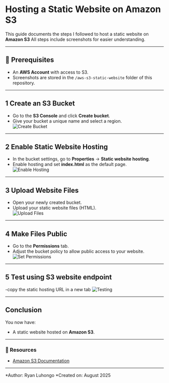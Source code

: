 
#  Hosting a Static Website on Amazon S3 

This guide documents the steps I followed to host a static website on **Amazon S3**
All steps include screenshots for easier understanding.

---

## 📌 Prerequisites
- An **AWS Account** with access to S3.
- Screenshots are stored in the `/aws-s3-static-website` folder of this repository.

---

## 1 Create an S3 Bucket
- Go to the **S3 Console** and click **Create bucket**.
- Give your bucket a unique name and select a region.  
![Create Bucket](aws-s3-static-website/image1.jpeg)

---
## 2 Enable Static Website Hosting
- In the bucket settings, go to **Properties** → **Static website hosting**.
- Enable hosting and set **index.html** as the default page.  
![Enable Hosting](aws-s3-static-website/image2.jpeg)


---
## 3 Upload Website Files
- Open your newly created bucket.
- Upload your static website files (HTML).  
![Upload Files](aws-s3-static-website/image4.jpeg)

---
## 4 Make Files Public
- Go to the **Permissions** tab.
- Adjust the bucket policy to allow public access to your website.  
![Set Permissions](aws-s3-static-website/image5.jpeg)


---
## 5 Test using S3 website endpoint
-copy the static hosting URL in a new tab
![Testing](aws-s3-static-website/image6.jpeg)


---
## Conclusion
You now have:
- A static website hosted on **Amazon S3**.

---

### 📖 Resources
- [Amazon S3 Documentation](https://docs.aws.amazon.com/s3/)

---

*Author: Ryan Luhongo
*Created on: August 2025
